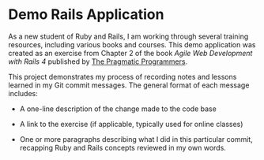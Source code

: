 # Demo Rails Application

As a new student of Ruby and Rails, I am working through several training resources, including various books and courses. This demo application was created as an exercise from Chapter 2 of the book _Agile Web Development with Rails 4_ published by [The Pragmatic Programmers](https://pragprog.com).

This project demonstrates my process of recording notes and lessons learned in my Git commit messages. The general format of each message includes:

* A one-line description of the change made to the code base

* A link to the exercise (if applicable, typically used for online classes)

* One or more paragraphs describing what I did in this particular commit, recapping Ruby and Rails concepts reviewed in my own words.
